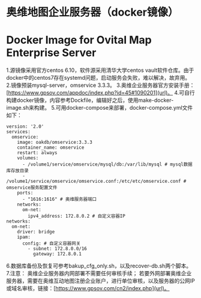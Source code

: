 # 奥维地图企业服务器（docker镜像）
# Docker Image for Ovital Map Enterprise Server
1.源镜像采用官方centos 6.10，软件源采用清华大学centos vault软件仓库。由于docker中的centos7存在systemd问题，启动服务会失败，难以解决，故弃用。
2.镜像预装mysql-server，omservice 3.3.3。
3.奥维企业服务器官方安装手册：[https://www.gpsov.com/appdoc/index.php?id=45#1090201](url)。
4.可自行构建docker镜像，内容参考Dockfile，编辑好之后，使用make-docker-image.sh来构建。
5.可用docker-compose来部署，docker-compose.yml文件如下：
```
version: '2.0'
services:
  omservice:
    image: oakdb/omservice:3.3.3
    container_name: omservice
    restart: always
    volumes:
      - /volume1/service/omservice/mysql/db:/var/lib/mysql # mysql数据库存放目录
      - /volume1/service/omservice/omservice.conf:/etc/etc/omservice.conf # omservice服务配置文件
    ports:
      - "1616:1616" # 奥维服务器端口
    networks:
      om-net:
        ipv4_address: 172.8.0.2 # 自定义容器IP
networks:
  om-net:
    driver: bridge
    ipam:
      config: # 自定义容器网关
        - subnet: 172.8.0.0/16
          gateway: 172.8.0.1
```
6.数据库备份及恢复可参考bakup_cfg_only.sh，以及recover-db.sh两个脚本。
7.注意：
奥维企业服务器内网部署不需要任何审核手续；
若要外网部署奥维企业服务器，需要在奥维互动地图注册企业账户，进行单位审核，以及服务器的公网IP或域名审核，链接：[https://www.gpsov.com/cn2/index.php](url)。
